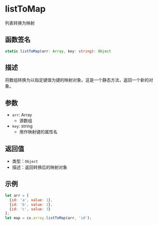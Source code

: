 # listToMap

列表转换为映射

## 函数签名
```typescript
static listToMap(arr: Array, key: string): Object
```

## 描述
将数组转换为以指定键值为键的映射对象。这是一个静态方法，返回一个新的对象。

## 参数
- `arr`: Array
  - 源数组
- `key`: string
  - 用作映射键的属性名

## 返回值
- 类型：`Object`
- 描述：返回转换后的映射对象

## 示例
```javascript
let arr = [
  {id: 'a', value: 1},
  {id: 'b', value: 2},
  {id: 'c', value: 3}
];
let map = cx.array.listToMap(arr, 'id');
``` 